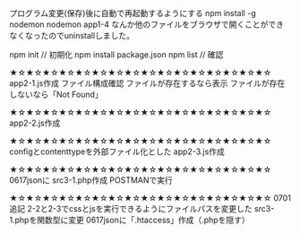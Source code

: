 
プログラム変更(保存)後に自動で再起動するようにする
npm install -g nodemon
nodemon app1-4
なんか他のファイルをブラウザで開くことができなくなったのでuninstallしました。


npm init // 初期化
npm install package.json
npm list // 確認

★☆★☆★☆★☆★☆★☆★☆★☆★☆★☆★☆★☆★☆★☆★☆★☆
app2-1.js作成
ファイル構成確認
ファイルが存在するなら表示
ファイルが存在しないなら「Not Found」

★☆★☆★☆★☆★☆★☆★☆★☆★☆★☆★☆★☆★☆★☆★☆★☆
app2-2.js作成

★☆★☆★☆★☆★☆★☆★☆★☆★☆★☆★☆★☆★☆★☆★☆★☆
configとcontenttypeを外部ファイル化とした
app2-3.js作成


★☆★☆★☆★☆★☆★☆★☆★☆★☆★☆★☆★☆★☆★☆★☆★☆
0617jsonに
src3-1.php作成
POSTMANで実行


★☆★☆★☆★☆★☆★☆★☆★☆★☆★☆★☆★☆★☆★☆★☆★☆
0701追記
2-2と2-3でcssとjsを実行できるようにファイルパスを変更した
src3-1.phpを関数型に変更
0617jsonに「.htaccess」作成（.phpを隠す）

